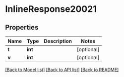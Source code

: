 # InlineResponse20021

## Properties
Name | Type | Description | Notes
------------ | ------------- | ------------- | -------------
**t** | **int** |  | [optional] 
**v** | **int** |  | [optional] 

[[Back to Model list]](../README.md#documentation-for-models) [[Back to API list]](../README.md#documentation-for-api-endpoints) [[Back to README]](../README.md)


